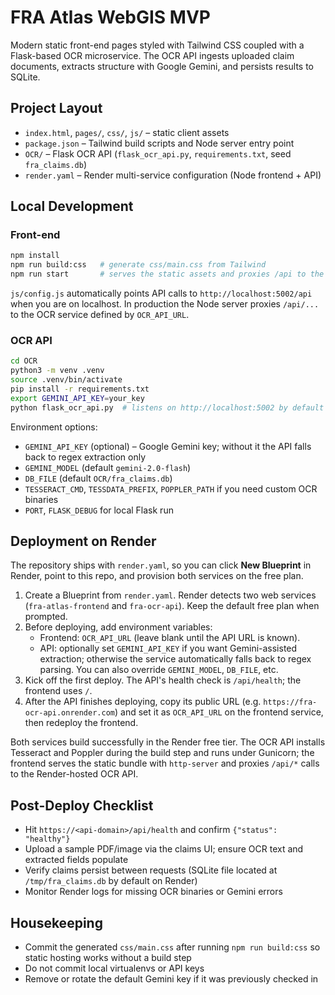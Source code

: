 # FRA Atlas WebGIS MVP

Modern static front-end pages styled with Tailwind CSS coupled with a Flask-based OCR microservice. The OCR API ingests uploaded claim documents, extracts structure with Google Gemini, and persists results to SQLite.

## Project Layout

- `index.html`, `pages/`, `css/`, `js/` – static client assets
- `package.json` – Tailwind build scripts and Node server entry point
- `OCR/` – Flask OCR API (`flask_ocr_api.py`, `requirements.txt`, seed `fra_claims.db`)
- `render.yaml` – Render multi-service configuration (Node frontend + API)

## Local Development

### Front-end

```bash
npm install
npm run build:css   # generate css/main.css from Tailwind
npm run start       # serves the static assets and proxies /api to the OCR service
```

`js/config.js` automatically points API calls to `http://localhost:5002/api` when you are on localhost. In production the Node server proxies `/api/...` to the OCR service defined by `OCR_API_URL`.

### OCR API

```bash
cd OCR
python3 -m venv .venv
source .venv/bin/activate
pip install -r requirements.txt
export GEMINI_API_KEY=your_key
python flask_ocr_api.py  # listens on http://localhost:5002 by default
```

Environment options:

- `GEMINI_API_KEY` (optional) – Google Gemini key; without it the API falls back to regex extraction only
- `GEMINI_MODEL` (default `gemini-2.0-flash`)
- `DB_FILE` (default `OCR/fra_claims.db`)
- `TESSERACT_CMD`, `TESSDATA_PREFIX`, `POPPLER_PATH` if you need custom OCR binaries
- `PORT`, `FLASK_DEBUG` for local Flask run

## Deployment on Render

The repository ships with `render.yaml`, so you can click **New Blueprint** in Render, point to this repo, and provision both services on the free plan.

1. Create a Blueprint from `render.yaml`. Render detects two web services (`fra-atlas-frontend` and `fra-ocr-api`). Keep the default free plan when prompted.
2. Before deploying, add environment variables:
   - Frontend: `OCR_API_URL` (leave blank until the API URL is known).
   - API: optionally set `GEMINI_API_KEY` if you want Gemini-assisted extraction; otherwise the service automatically falls back to regex parsing. You can also override `GEMINI_MODEL`, `DB_FILE`, etc.
3. Kick off the first deploy. The API's health check is `/api/health`; the frontend uses `/`.
4. After the API finishes deploying, copy its public URL (e.g. `https://fra-ocr-api.onrender.com`) and set it as `OCR_API_URL` on the frontend service, then redeploy the frontend.

Both services build successfully in the Render free tier. The OCR API installs Tesseract and Poppler during the build step and runs under Gunicorn; the frontend serves the static bundle with `http-server` and proxies `/api/*` calls to the Render-hosted OCR API.

## Post-Deploy Checklist

- Hit `https://<api-domain>/api/health` and confirm `{"status": "healthy"}`
- Upload a sample PDF/image via the claims UI; ensure OCR text and extracted fields populate
- Verify claims persist between requests (SQLite file located at `/tmp/fra_claims.db` by default on Render)
- Monitor Render logs for missing OCR binaries or Gemini errors

## Housekeeping

- Commit the generated `css/main.css` after running `npm run build:css` so static hosting works without a build step
- Do not commit local virtualenvs or API keys
- Remove or rotate the default Gemini key if it was previously checked in
